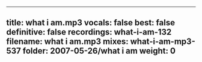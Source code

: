 
---
title: what i am.mp3
vocals: false
best: false
definitive: false
recordings: what-i-am-132
filename: what i am.mp3
mixes: what-i-am-mp3-537
folder: 2007-05-26/what i am
weight: 0
---
